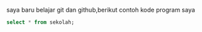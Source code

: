 saya baru belajar git  dan github,berikut contoh kode program saya

```sql
select * from sekolah;
```
